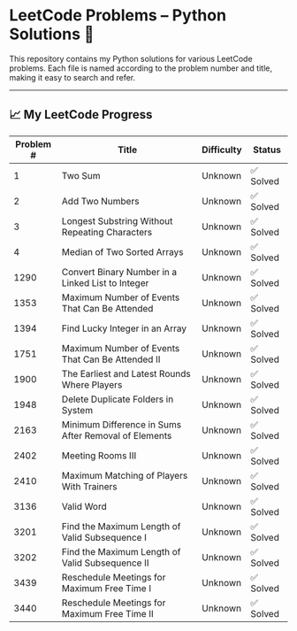 # LeetCode Problems – Python Solutions 🐍

This repository contains my Python solutions for various LeetCode problems. Each file is named according to the problem number and title, making it easy to search and refer.

---



## 📈 My LeetCode Progress

| Problem # | Title | Difficulty | Status |
|-----------|-------|------------|--------|
| 1 | Two Sum | Unknown | ✅ Solved |
| 2 | Add Two Numbers | Unknown | ✅ Solved |
| 3 | Longest Substring Without Repeating Characters | Unknown | ✅ Solved |
| 4 | Median of Two Sorted Arrays | Unknown | ✅ Solved |
| 1290 | Convert Binary Number in a Linked List to Integer | Unknown | ✅ Solved |
| 1353 | Maximum Number of Events That Can Be Attended | Unknown | ✅ Solved |
| 1394 | Find Lucky Integer in an Array | Unknown | ✅ Solved |
| 1751 | Maximum Number of Events That Can Be Attended II | Unknown | ✅ Solved |
| 1900 | The Earliest and Latest Rounds Where Players | Unknown | ✅ Solved |
| 1948 | Delete Duplicate Folders in System | Unknown | ✅ Solved |
| 2163 | Minimum Difference in Sums After Removal of Elements | Unknown | ✅ Solved |
| 2402 | Meeting Rooms III | Unknown | ✅ Solved |
| 2410 | Maximum Matching of Players With Trainers | Unknown | ✅ Solved |
| 3136 | Valid Word | Unknown | ✅ Solved |
| 3201 | Find the Maximum Length of Valid Subsequence I | Unknown | ✅ Solved |
| 3202 | Find the Maximum Length of Valid Subsequence II | Unknown | ✅ Solved |
| 3439 | Reschedule Meetings for Maximum Free Time I | Unknown | ✅ Solved |
| 3440 | Reschedule Meetings for Maximum Free Time II | Unknown | ✅ Solved |